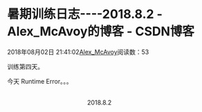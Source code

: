 # 暑期训练日志----2018.8.2 - Alex_McAvoy的博客 - CSDN博客





2018年08月02日 21:41:02[Alex_McAvoy](https://me.csdn.net/u011815404)阅读数：53








训练第四天。

今天 Runtime Error。。。

                                                                                                                                                                               2018.8.2



